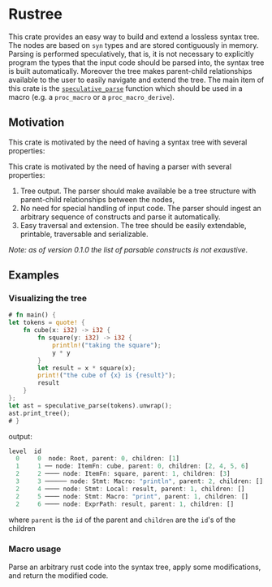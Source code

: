 # Rustree

This crate provides an easy way to build and extend a lossless syntax tree. The nodes are based
on `syn` types and are stored contiguously in memory. Parsing is performed speculatively,
that is, it is not necessary to explicitly program the types that the input code should be parsed
into, the syntax tree is built automatically. Moreover the tree makes parent-child relationships
available to the user to easily navigate and extend the tree.
The main item of this crate is the [`speculative_parse`](https://github.com/gabrielecodes/hast/blob/master/src/lib.rs) function which should be used in a
macro (e.g. a `proc_macro` or a `proc_macro_derive`).

## Motivation

This crate is motivated by the need of having a syntax tree with several properties:

This crate is motivated by the need of having a parser with several properties:

1. Tree output. The parser should make available be a tree structure with parent-child
relationships between the nodes,
1. No need for special handling of input code. The parser should ingest an arbitrary sequence
of constructs and parse it automatically.
3. Easy traversal and extension. The tree should be easily extendable, printable, traversable
and serializable.

_Note: as of version 0.1.0 the list of parsable constructs is not exaustive_.

## Examples

### Visualizing the tree

```rust
# fn main() {
let tokens = quote! {
    fn cube(x: i32) -> i32 {
        fn square(y: i32) -> i32 {
            println!("taking the square");
            y * y
        }
        let result = x * square(x);
        print!("the cube of {x} is {result}");
        result
    }
};
let ast = speculative_parse(tokens).unwrap();
ast.print_tree();
# }
```

output:

```rust
level  id
  0     0  node: Root, parent: 0, children: [1]
  1     1 ── node: ItemFn: cube, parent: 0, children: [2, 4, 5, 6]
  2     2 ──── node: ItemFn: square, parent: 1, children: [3]
  3     3 ────── node: Stmt: Macro: "println", parent: 2, children: []
  2     4 ──── node: Stmt: Local: result, parent: 1, children: []
  2     5 ──── node: Stmt: Macro: "print", parent: 1, children: []
  2     6 ──── node: ExprPath: result, parent: 1, children: []
```

where `parent` is the `id` of the parent and `children` are the `id`'s of the children

### Macro usage

Parse an arbitrary rust code into the syntax tree, apply some modifications, and return the
modified code.
